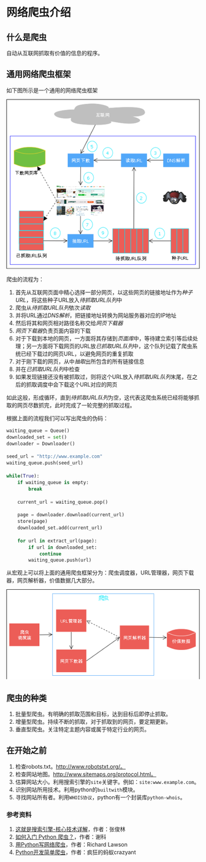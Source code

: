 # 网络爬虫介绍

## 什么是爬虫
自动从互联网抓取有价值的信息的程序。

## 通用网络爬虫框架
如下图所示是一个通用的网络爬虫框架

![通用爬虫框架](images/通用爬虫框架.png)

爬虫的流程为：

1. 首先从互联网页面中精心选择一部分网页，以这些网页的链接地址作为*种子URL*，将这些种子URL放入*待抓取URL队列*中
2. 爬虫从*待抓取URL队列*依次*读取*
3. 并将URL通过*DNS解析*，把链接地址转换为网站服务器对应的IP地址
4. 然后将其和网页相对路径名称交给*网页下载器*
5. *网页下载器*负责页面内容的下载
6. 对于下载到本地的网页，一方面将其存储到*页面库*中，等待建立索引等后续处理；另一方面将下载网页的URL放*已抓取URL队列*中，这个队列记载了爬虫系统已经下载过的网页URL，以避免网页的重复抓取
7. 对于刚下载的网页，从中*抽取*出所包含的所有链接信息
8. 并在*已抓取URL队列*中检查
9. 如果发现链接还没有被抓取过，则将这个URL放入*待抓取URL队列*末尾，在之后的抓取调度中会下载这个URL对应的网页

如此这般，形成循环，直到*待抓取URL队列*为空，这代表这爬虫系统已经将能够抓取的网页尽数抓完，此时完成了一轮完整的抓取过程。

根据上面的流程我们可以写出爬虫的伪码：

```python
waiting_queue = Queue()
downloaded_set = set()
downloader = Downloader()

seed_url = "http://www.example.com"
waiting_queue.push(seed_url)

while(True):
    if waiting_queue is empty:
        break
    
    current_url = waiting_queue.pop()
    
    page = downloader.download(current_url)
    store(page)
    downloaded_set.add(current_url)
    
    for url in extract_url(page):
        if url in downloaded_set:
            continue
        waiting_queue.push(url)
```

从宏观上可以将上面的通用爬虫框架分为：爬虫调度器，URL管理器，网页下载器，网页解析器，价值数据几大部分。

![爬虫架构](images/爬虫架构.png)

## 爬虫的种类
1. 批量型爬虫。有明确的抓取范围和目标，达到目标后即停止抓取。
2. 增量型爬虫。持续不断的抓取，对于抓取到的网页，要定期更新。
3. 垂直型爬虫。关注特定主题内容或属于特定行业的网页。

## 在开始之前
1. 检查robots.txt。http://www.robotstxt.org/。
2. 检查网站地图。http://www.sitemaps.org/protocol.html。
3. 估算网站大小。利用搜索引擎的`site`关键字。例如：`site:www.example.com`。
4. 识别网站所用技术。利用python的`builtwith`模块。
5. 寻找网站所有者。利用`WHOIS协议`，python有一个封装库`python-whois`。

### 参考资料
1. [这就是搜索引擎-核心技术详解](https://book.douban.com/subject/7006719/)，作者：张俊林 
2. [如何入门 Python 爬虫？](https://www.zhihu.com/question/20899988/answer/24923424)，作者：谢科
3. [用Python写网络爬虫](https://book.douban.com/subject/26869992/)，作者：Richard Lawson
4. [Python开发简单爬虫](http://www.imooc.com/learn/563)，作者：疯狂的蚂蚁crazyant


